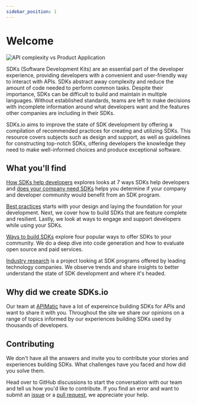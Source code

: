 ```yaml
---
sidebar_position: 1
---
```


# Welcome

![API complexity vs Product Application](/img/logo-3d.svg#logo) 

SDKs (Software Development Kits) are an essential part of the developer experience, providing developers with a convenient and user-friendly way to interact with APIs. SDKs abstract away complexity and reduce the amount of code needed to perform common tasks. Despite their importance, SDKs can be difficult to build and maintain in multiple languages. Without established standards, teams are left to make decisions with incomplete information around what developers want and the features other companies are including in their SDKs. 

SDKs.io aims to improve the state of SDK development by offering a compilation of recommended practices for creating and utilizing SDKs. This resource covers subjects such as design and support, as well as guidelines for constructing top-notch SDKs, offering developers the knowledge they need to make well-informed choices and produce exceptional software.

## What you'll find

[How SDKs help developers](/docs/introduction/how-sdks-help-developers) explores looks at 7 ways SDKs help developers and [does your company need SDKs](/docs/introduction/does-your-company-need-sdks) helps you determine if your company and developer community would benefit from an SDK program.

[Best practices](/docs/best-practices/overview) starts with your design and laying the foundation for your development. Next, we cover how to build SDKs that are feature complete and resilient. Lastly, we look at ways to engage and support developers while using your SDKs.

[Ways to build SDKs](/docs/ways-to-build-sdks/) explore four popular ways to offer SDKs to your community. We do a deep dive into code generation and how to evaluate open source and paid services.

[Industry research](/docs/category/industry-research) is a project looking at SDK programs offered by leading technology companies. We observe trends and share insights to better understand the state of SDK development and where it's headed.

## Why did we create SDKs.io

Our team at [APIMatic](https://www.apimatic.io/) have a lot of expereince building SDKs for APIs and want to share it with you. Throughout the site we share our opinions on a range of topics informed by our experiences building SDKs used by thousands of developers.

## Contributing

We don't have all the answers and invite you to contribute your stories and experiences building SDKs.  What challenges have you faced and how did you solve them. 

Head over to GitHub discussions to start the conversation with our team and tell us how you'd like to contribute. If you find an error and want to submit an [issue](https://github.com/apimatic/apimatic-sdks-io/issues) or a [pull request](https://github.com/apimatic/apimatic-sdks-io/pulls), we appreciate your help.
